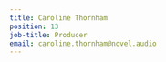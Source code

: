 ```yaml
---
title: Caroline Thornham
position: 13
job-title: Producer
email: caroline.thornham@novel.audio
---
```


